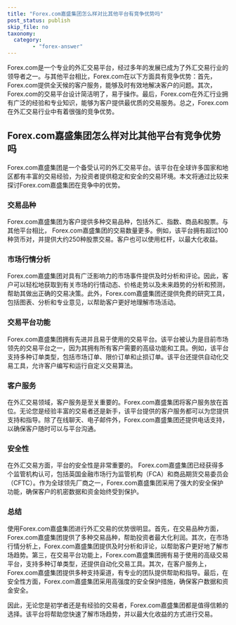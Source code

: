 ```yaml
---
title: "Forex.com嘉盛集团怎么样对比其他平台有竞争优势吗"
post_status: publish
skip_file: no
taxonomy:
  category:
        - "forex-answer"
---
```


Forex.com是一个专业的外汇交易平台，经过多年的发展已成为了外汇交易行业的领导者之一。与其他平台相比，Forex.com在以下方面具有竞争优势：首先，Forex.com提供全天候的客户服务，能够及时有效地解决客户的问题。其次，Forex.com的交易平台设计简洁明了，易于操作。最后，Forex.com在外汇行业拥有广泛的经验和专业知识，能够为客户提供最优质的交易服务。总之，Forex.com在外汇交易行业中有着很强的竞争优势。

## Forex.com嘉盛集团怎么样对比其他平台有竞争优势吗

Forex.com嘉盛集团是一个备受认可的外汇交易平台。该平台在全球许多国家和地区都有丰富的交易经验，为投资者提供稳定和安全的交易环境。本文将通过比较来探讨Forex.com嘉盛集团在竞争中的优势。

### 交易品种

Forex.com嘉盛集团为客户提供多种交易品种，包括外汇、指数、商品和股票。与其他平台相比， Forex.com嘉盛集团的交易数量更多。例如，该平台拥有超过100种货币对，并提供大约250种股票交易。客户也可以使用杠杆，以最大化收益。

### 市场行情分析

Forex.com嘉盛集团对具有广泛影响力的市场事件提供及时分析和评论。因此，客户可以轻松地获取到有关市场的行情动态、价格走势以及未来趋势的分析和预测，帮助其做出正确的交易决策。此外，Forex.com嘉盛集团还提供免费的研究工具，包括图表、分析和专业意见，以帮助客户更好地理解市场活动。

### 交易平台功能

Forex.com嘉盛集团拥有先进并且易于使用的交易平台。该平台被认为是目前市场领先的交易平台之一，因为其拥有所有客户需要的高级功能和工具。例如，该平台支持多种订单类型，包括市场订单、限价订单和止损订单。该平台还提供自动化交易工具，允许客户编写和运行自定义交易算法。

### 客户服务

在外汇交易领域，客户服务是至关重要的。Forex.com嘉盛集团将客户服务放在首位。无论您是经验丰富的交易者还是新手，该平台提供的客户服务都可以为您提供支持和指导。除了在线聊天、电子邮件外，Forex.com嘉盛集团还提供电话支持，以确保客户随时可以与平台沟通。

### 安全性

在外汇交易方面，平台的安全性是非常重要的。 Forex.com嘉盛集团已经获得多个监管机构认可，包括英国金融市场行为监管机构（FCA）和商品期货交易委员会（CFTC）。作为全球领先厂商之一，Forex.com嘉盛集团采用了强大的安全保护功能，确保客户的机密数据和资金始终受到保护。

### 总结

使用Forex.com嘉盛集团进行外汇交易的优势很明显。首先，在交易品种方面，Forex.com嘉盛集团提供了多种交易品种，帮助投资者最大化利润。其次，在市场行情分析上，Forex.com嘉盛集团提供及时分析和评论，以帮助客户更好地了解市场趋势。第三，在交易平台功能上，Forex.com嘉盛集团拥有易于使用的高级交易平台，支持多种订单类型，还提供自动化交易工具。其次，在客户服务上，Forex.com嘉盛集团提供多种支持渠道，有专业的团队提供帮助和指导。最后，在安全性方面，Forex.com嘉盛集团采用高强度的安全保护措施，确保客户数据和资金安全。

因此，无论您是初学者还是有经验的交易者，Forex.com嘉盛集团都是值得信赖的选择。该平台将帮助您快速了解市场趋势，并以最大化收益的方式进行交易。 
